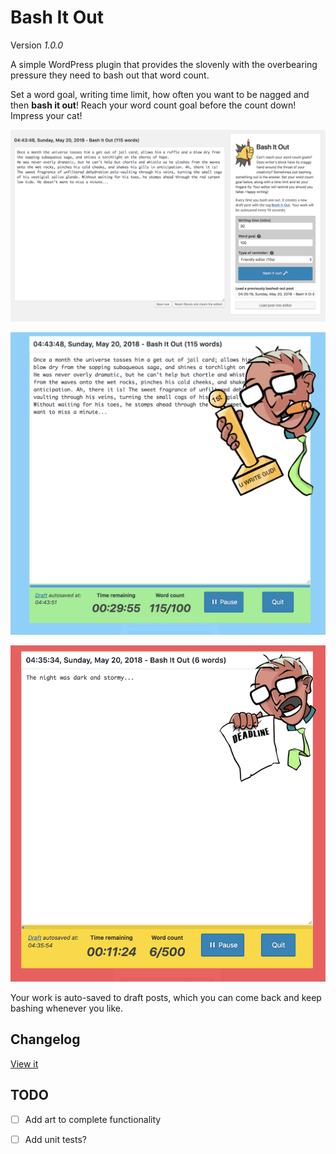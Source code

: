 # Bash It Out

Version _1.0.0_

A simple WordPress plugin that provides the slovenly with the overbearing pressure they need to bash out that word count.

Set a word goal, writing time limit, how often you want to be nagged and then **bash it out**! Reach your word count goal before the count down! Impress your cat!

![Bash It Out Editor Home](assets/screenshot-3.png)

![Bash It Out Editor Home](assets/screenshot-2.png)

![Bash It Out Editor Home](assets/screenshot-1.png)

Your work is auto-saved to draft posts, which you can come back and keep bashing whenever you like.

## Changelog

[View it](CHANGELOG.md)

## TODO

- [ ] Add art to complete functionality
- [ ] Add unit tests?

